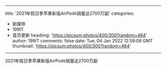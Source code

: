 
---
title: '2021年假日季苹果新版AirPods销量达2700万副'
categories: 
 - 新媒体
 - 199IT
 - 首页更新
headimg: 'https://picsum.photos/400/300?random=464'
author: 199IT
comments: false
date: Tue, 04 Jan 2022 12:59:08 GMT
thumbnail: 'https://picsum.photos/400/300?random=464'
---

<div>   
2021年假日季苹果新版AirPods销量达2700万副  
</div>
            